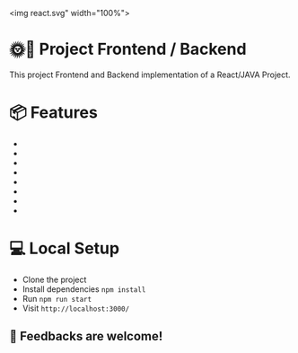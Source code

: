 <img react.svg" width="100%">

# 🌞🌚 Project Frontend / Backend

This project Frontend and Backend implementation of a React/JAVA Project.

# 📦 Features

- 
- 
- 
- 
- 
- 
- 
- 

# 💻 Local Setup

- Clone the project
- Install dependencies `npm install`
- Run `npm run start`
- Visit `http://localhost:3000/`

## 👏 Feedbacks are welcome!
